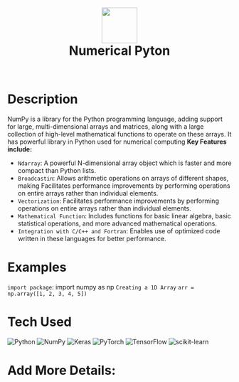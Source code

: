 <div align="center">
      <h1> <img src="#" width="80px"><br/> Numerical Pyton </h1>
     </div>
<p align="center"> <a href="#" target="_blank"><img alt="" src="https://img.shields.io/badge/Website-EA4C89?style=normal&logo=dribbble&logoColor=white" style="vertical-align:center" /></a> <a href="https://twitter.com/nthewindow78505" target="_blank"><img alt="" src="https://img.shields.io/badge/Twitter-1DA1F2?style=normal&logo=twitter&logoColor=white" style="vertical-align:center" /></a> <a href="https://www.facebook.com/maruf.hossain.3958/" target="_blank"><img alt="" src="https://img.shields.io/badge/Facebook-1877F2?style=normal&logo=facebook&logoColor=white" style="vertical-align:center" /></a> <a href="https://www.instagram.com/maruf.hossain.3958/" target="_blank"><img alt="" src="https://img.shields.io/badge/Instagram-E4405F?style=normal&logo=instagram&logoColor=white" style="vertical-align:center" /></a> <a href="https://www.linkedin.com/in/maruf-hossain-682213150/}" target="_blank"><img alt="" src="https://img.shields.io/badge/LinkedIn-0077B5?style=normal&logo=linkedin&logoColor=white" style="vertical-align:center" /></a> </p>

# Description
NumPy is a library for the Python programming language, adding support for large, multi-dimensional arrays and matrices, along with a large collection of high-level mathematical functions to operate on these arrays. It has powerful library in Python used for numerical computing
**Key Features include:**

- `Ndarray`: A powerful N-dimensional array object which is faster and more compact than Python lists.
- `Broadcastin`: Allows arithmetic operations on arrays of different shapes, making Facilitates performance improvements by performing operations on entire arrays rather than individual elements.
- `Vectorization`: Facilitates performance improvements by performing operations on entire arrays rather than individual elements.
- `Mathematical Function`: Includes functions for basic linear algebra, basic statistical operations, and more advanced mathematical operations.
- `Integration with C/C++ and Fortran`: Enables use of optimized code written in these languages for better performance.

# Examples
`import package`: import numpy as np
`Creating a 1D Array`
`arr = np.array([1, 2, 3, 4, 5])`



# Tech Used
 ![Python](https://img.shields.io/badge/python-3670A0?style=for-the-badge&logo=python&logoColor=ffdd54) ![NumPy](https://img.shields.io/badge/numpy-%23013243.svg?style=for-the-badge&logo=numpy&logoColor=white) ![Keras](https://img.shields.io/badge/Keras-%23D00000.svg?style=for-the-badge&logo=Keras&logoColor=white) ![PyTorch](https://img.shields.io/badge/PyTorch-%23EE4C2C.svg?style=for-the-badge&logo=PyTorch&logoColor=white) ![TensorFlow](https://img.shields.io/badge/TensorFlow-%23FF6F00.svg?style=for-the-badge&logo=TensorFlow&logoColor=white) ![scikit-learn](https://img.shields.io/badge/scikit--learn-%23F7931E.svg?style=for-the-badge&logo=scikit-learn&logoColor=white)

      
# Add More Details:







      
<!-- </> with 💛 by readMD (https://readmd.itsvg.in) -->
    
